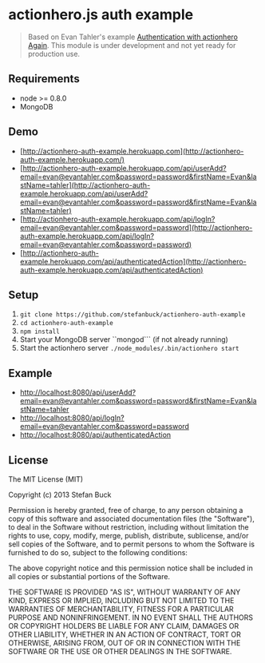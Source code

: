 # actionhero.js auth example

> Based on Evan Tahler's example [Authentication with actionhero Again](http://blog.evantahler.com/blog/authentication-with-actionHero-again.html).
> This module is under development and not yet ready for production use.

## Requirements

- node >= 0.8.0
- MongoDB

## Demo

- [http://actionhero-auth-example.herokuapp.com](http://actionhero-auth-example.herokuapp.com/)
- [http://actionhero-auth-example.herokuapp.com/api/userAdd?email=evan@evantahler.com&password=password&firstName=Evan&lastName=tahler](http://actionhero-auth-example.herokuapp.com/api/userAdd?email=evan@evantahler.com&password=password&firstName=Evan&lastName=tahler)
- [http://actionhero-auth-example.herokuapp.com/api/logIn?email=evan@evantahler.com&password=password](http://actionhero-auth-example.herokuapp.com/api/logIn?email=evan@evantahler.com&password=password)
- [http://actionhero-auth-example.herokuapp.com/api/authenticatedAction](http://actionhero-auth-example.herokuapp.com/api/authenticatedAction)

## Setup

1. ```git clone https://github.com/stefanbuck/actionhero-auth-example```
1. ```cd actionhero-auth-example```
1. ```npm install```
1. Start your MongoDB server ``mongod``` (if not already running)
1. Start the actionhero server ```./node_modules/.bin/actionhero start```

## Example

- [http://localhost:8080/api/userAdd?email=evan@evantahler.com&password=password&firstName=Evan&lastName=tahler](http://localhost:8080/api/userAdd?email=evan@evantahler.com&password=password&firstName=Evan&lastName=tahler)
- [http://localhost:8080/api/logIn?email=evan@evantahler.com&password=password](http://localhost:8080/api/logIn?email=evan@evantahler.com&password=password)
- [http://localhost:8080/api/authenticatedAction](http://localhost:8080/api/authenticatedAction)


## License

The MIT License (MIT)

Copyright (c) 2013 Stefan Buck

Permission is hereby granted, free of charge, to any person obtaining a copy of
this software and associated documentation files (the "Software"), to deal in
the Software without restriction, including without limitation the rights to
use, copy, modify, merge, publish, distribute, sublicense, and/or sell copies of
the Software, and to permit persons to whom the Software is furnished to do so,
subject to the following conditions:

The above copyright notice and this permission notice shall be included in all
copies or substantial portions of the Software.

THE SOFTWARE IS PROVIDED "AS IS", WITHOUT WARRANTY OF ANY KIND, EXPRESS OR
IMPLIED, INCLUDING BUT NOT LIMITED TO THE WARRANTIES OF MERCHANTABILITY, FITNESS
FOR A PARTICULAR PURPOSE AND NONINFRINGEMENT. IN NO EVENT SHALL THE AUTHORS OR
COPYRIGHT HOLDERS BE LIABLE FOR ANY CLAIM, DAMAGES OR OTHER LIABILITY, WHETHER
IN AN ACTION OF CONTRACT, TORT OR OTHERWISE, ARISING FROM, OUT OF OR IN
CONNECTION WITH THE SOFTWARE OR THE USE OR OTHER DEALINGS IN THE SOFTWARE.
